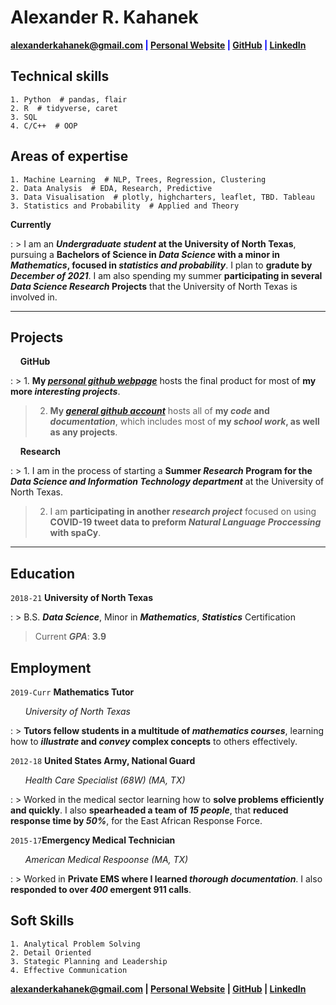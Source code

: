 # Alexander R. Kahanek
<span style="color:blue">__<a href="mailto:alexanderkahanek@gmail.com">alexanderkahanek@gmail.com</a>
|
<a href="https://alexander-kahanek.github.io">Personal Website</a>
|
<a href="https://github.com/alexander-kahanek">GitHub</a>
|
<a href="https://linkedin.com/in/alex-kah">LinkedIn</a>__</span>

## __Technical skills__
```
1. Python  # pandas, flair
2. R  # tidyverse, caret
3. SQL
4. C/C++  # OOP
```

## __Areas of expertise__
```
1. Machine Learning  # NLP, Trees, Regression, Clustering
2. Data Analysis  # EDA, Research, Predictive
3. Data Visualisation  # plotly, highcharters, leaflet, TBD. Tableau
3. Statistics and Probability  # Applied and Theory
```

__Currently__

: > I am an __*Undergraduate student* at the University of North Texas__, pursuing a __Bachelors of Science in *Data Science* with a minor in *Mathematics*, focused in *statistics and probability*__. I plan to __gradute by *December of 2021*__. I am also spending my summer __participating in several *Data Science Research* Projects__ that the University of North Texas is involved in.


-----------------
## __Projects__

&nbsp; &nbsp; __GitHub__

: > 1. __My *[personal github webpage](https://alexander-kahanek.github.io/project)*__ hosts the final product for most of __my more *interesting projects*__.
> 
> 2. __My *[general github account](https://github.com/alexander-kahanek)*__ hosts all of __my *code* and *documentation*__, which includes most of __my *school work*, as well as any projects__.

&nbsp; &nbsp; __Research__

: > 1. I am in the process of starting a __Summer *Research* Program for the *Data Science and Information Technology department*__ at the University of North Texas.
> 
> 2. I am __participating in another *research project*__ focused on using __COVID-19 tweet data to preform *Natural Language Proccessing* with spaCy__.


----------------
## __Education__

`2018-21` __University of North Texas__

: > B.S. __*Data Science*__, Minor in __*Mathematics*__, __*Statistics*__ Certification
> 
> Current __*GPA*__: __3.9__

## __Employment__

`2019-Curr` __Mathematics Tutor__ 

&nbsp; &nbsp; &nbsp; *University of North Texas*

: > __Tutors fellow students in a multitude of *mathematics courses*__, learning how to __*illustrate* and *convey* complex concepts__ to others effectively. 


`2012-18` __United States Army, National Guard__

&nbsp; &nbsp; &nbsp; *Health Care Specialist (68W) (MA, TX)*

: > Worked in the medical sector learning how to __solve problems efficiently and quickly__. I also __spearheaded a team of *15 people*__, that __reduced response time by *50%*__, for the East African Response Force.


`2015-17`__Emergency Medical Technician__

&nbsp; &nbsp; &nbsp; *American Medical Respoonse (MA, TX)*

: > Worked in __Private EMS where I learned *thorough documentation*__. I also __responded to over *400* emergent 911 calls__.


## __Soft Skills__
```
1. Analytical Problem Solving
2. Detail Oriented
3. Stategic Planning and Leadership
4. Effective Communication
```

__<a href="mailto:alexanderkahanek@gmail.com">alexanderkahanek@gmail.com</a>
|
<a href="https://alexander-kahanek.github.io">Personal Website</a>
|
<a href="https://github.com/alexander-kahanek">GitHub</a>
|
<a href="https://linkedin.com/in/alex-kah">LinkedIn</a>__